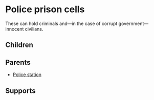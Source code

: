 # Police prison cells

These can hold criminals and—in the case of corrupt government—innocent civilians.

## Children



## Parents

* [Police station](./police-station.md)

## Supports

